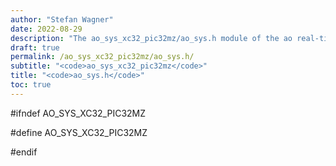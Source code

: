 ```yaml
---
author: "Stefan Wagner"
date: 2022-08-29
description: "The ao_sys_xc32_pic32mz/ao_sys.h module of the ao real-time operating system."
draft: true
permalink: /ao_sys_xc32_pic32mz/ao_sys.h/ 
subtitle: "<code>ao_sys_xc32_pic32mz</code>"
title: "<code>ao_sys.h</code>"
toc: true
---
```


#ifndef AO_SYS_XC32_PIC32MZ

#define AO_SYS_XC32_PIC32MZ

#endif

